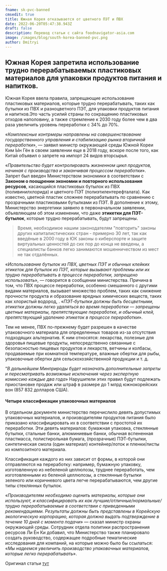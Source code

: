 ```yaml
---
fname: sk-pvc-banned
cmsedit: true
title: Южная Корея отказывается от цветного ПЭТ и ПВХ
date: 2022-06-20T05:47:38.943Z
draft: false
description: Перевод статьи с сайта foodnavigator-asia.com
image: /images/blog/south-korea-banned-pvc.png
author: Dmitryi
---
```

## Южная Корея запретила использование трудно перерабатываемых пластиковых материалов для упаковки продуктов питания и напитков.

Южная Корея ввела правила, запрещающие использование пластиковых материалов, которые трудно перерабатывать, таких как бутылки из ПВХ и разноцветного ПЭТ, для упаковки продуктов питания и напитков.Это часть усилий страны по сокращению пластиковых отходов наполовину, а также стремление к 2030 году более чем в два раза увеличить уровень переработки с 34% до 70%.

«*Комплексные контрмеры направлены на совершенствование государственного управления и стабилизацию рынка вторичной переработки*», — заявил министр окружающей среды Южной Кореи Ким Ын Гён в своем заявлении еще в 2018 году, вскоре после того, как Китай объявил о запрете на импорт 24 видов вторсырья.

«*Правительство будет контролировать жизненном цикл продуктов, начиная с производства и заканчивая процессом переработки*». Запрет был введен Министерством экономики в соответствии с **Законом о поощрении экономии и повторного использования ресурсов**, касающийся пластиковых бутылок из ПВХ (поливинилхлорида) и цветного ПЭТ (полиэтилентерефталата). Как известно, цветной пластик сложнее перерабатывать по сравнению с прозрачными пластиковыми бутылками из ПЭТ. В дополнение к этому, Министерство энергетики заявило в первоначальном заявлении, объявляющем об этом изменении, что даже **этикетки для ПЭТ-бутылок**, которые трудно перерабатывать, будут запрещены.

> Время, необходимое нашим законодателям "повторить" законы других капиталистических стран - примерно 30 лет, так как введёные в 2000 году в ЮК законы о киберспорте и защите виртуальных ценностей до сих пор до конца не введены, а специалисты банков легко занимаются мошенничеством из мест не так отдалённых.

«*Использование бутылок из ПВХ, цветных ПЭТ и обычных клейких этикеток для бутылок из ПЭТ, которые вызывают проблемы или их трудно перерабатывать в процессе переработки, запрещено использовать*», — говорится в сообщении министерства. Причина в том, что ПВХ процессе переработки, особенно смешанного с другими видами материалов, вызывает множество проблем, таких как снижение прочности продукта и образование вредных химических веществ, таких как хлористый водород, . «*ПЭТ-бутылки должны быть бесцветными, этикетки должны легко удаляться во время переработки — запрещены цветные материалы, препятствующие переработке, и обычный клей, препятствующий удалению этикеток в процессе переработки*».

Тем не менее, ПВХ по-прежнему будет разрешен в качестве упаковочного материала для определенных товаров из-за отсутствия подходящих альтернатив. К ним относятся: лекарства, полезные для здоровья пищевые продукты, непосредственно связанные с безопасностью пищевых продуктов и лекарств, ветчины и колбасы, продаваемые при комнатной температуре, влажные обертки для рыбы, упаковочные обертки для сельскохозяйственной продукции и т. д. 

“*В дальнейшем Минприроды будет назначать дополнительные запреты и пересматривать возможные исключения через экспертную комиссию каждые два года*» Нарушители этих правил будут подлежать приостановке продаж или штраф в размере до 1 млрд южнокорейских вон (857 832 долларов США).

#### Четыре классификации упаковочных материалов

В отдельном документе министерство перечислило девять допустимых упаковочных материалов, и производителям продуктов питания было приказано классифицировать их в соответствии с простотой их переработки. Эти девять материалов: бумажная упаковка, стеклянные бутылки, стальные банки, алюминиевые банки, обычная вспененная пластмасса, полистирольная бумага, (прозрачные) ПЭТ-бутылки, синтетическая смола (один материал) контейнер/лоток и пленки/листы из композитного материала. 

Классификация каждого из них зависит от формы, в которой они отправляются на переработку: например, бумажную упаковку, изготовленную из небеленой целлюлозы, труднее переработать, чем изготовленными из беленой целлюлозы, а стеклянные бутылки зеленого или коричневого цвета легче перерабатываются, чем другие типы стеклянных бутылок.

«*Производителям необходимо оценить материалы, которые они используют, и классифицировать их как лучшие/отличные/нормальные/трудно перерабатываемые в соответствии с приведенными рекомендациями. Результаты должны быть представлены в Корейскую экологическую корпорацию, которая должна выдать подтверждение в течение 10 дней с момента подачи*» — сказал министр охраны окружающей среды. Сотрудник отдела политики распространения ресурсов Ли Ён Ки добавил, что Министерство также планировало создать руководство, содержащее подробные тематические исследования для компаний, на которые можно было бы ссылаться: «*Мы надеемся увеличить производство упаковочных материалов, которые легко перерабатывать*».

Оригинал статьи [тут](https://www.foodnavigator-asia.com/Article/2020/01/31/No-colour-no-PVC-South-Korea-bans-hard-to-recycle-plastic-materials-for-F-B-packaging)